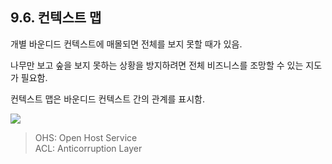 ## 9.6. 컨텍스트 맵

개별 바운디드 컨텍스트에 매몰되면 전체를 보지 못할 때가 있음.

나무만 보고 숲을 보지 못하는 상황을 방지하려면 전체 비즈니스를 조망할 수 있는 지도가 필요함.

컨텍스트 맵은 바운디드 컨텍스트 간의 관계를 표시함.

![](https://velog.velcdn.com/images/mo-zza/post/6d9982dd-f048-468e-9c0e-14ab28ec9d17/image.png)

> OHS: Open Host Service<br/>
> ACL: Anticorruption Layer